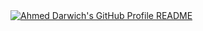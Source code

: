 <a href="https://github.com/darwich6/darwich6">
  <picture>
    <source media="(prefers-color-scheme: dark)" srcset="https://raw.githubusercontent.com/darwich6/darwich6/main/dark_mode.svg">
    <img alt="Ahmed Darwich's GitHub Profile README" src="https://raw.githubusercontent.com/darwich6/darwich6/main/light_mode.svg">
  </picture>
</a>
